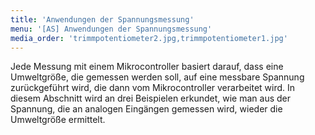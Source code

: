 ```yaml
---
title: 'Anwendungen der Spannungsmessung'
menu: '[AS] Anwendungen der Spannungsmessung'
media_order: 'trimmpotentiometer2.jpg,trimmpotentiometer1.jpg'
---
```


<style>
    body {
        --abk: 'EG.AS';
    }
</style>

Jede Messung mit einem Mikrocontroller basiert darauf, dass eine Umweltgröße, die gemessen werden soll, auf eine messbare Spannung zurückgeführt wird, die dann vom Mikrocontroller verarbeitet wird. In diesem Abschnitt wird an drei Beispielen erkundet, wie man aus der Spannung, die an analogen Eingängen gemessen wird, wieder die Umweltgröße ermittelt.


